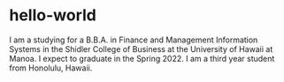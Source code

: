 # hello-world
I am a studying for a B.B.A. in Finance and Management Information Systems in the Shidler College of Business at the University of Hawaii at Manoa. I expect to graduate in the Spring 2022.
I am a third year student from Honolulu, Hawaii.
